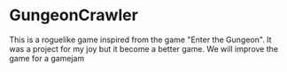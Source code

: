 # GungeonCrawler


This is a roguelike game inspired from the game "Enter the Gungeon". It was a project for my joy but it become a better game. We will improve the game for a gamejam
